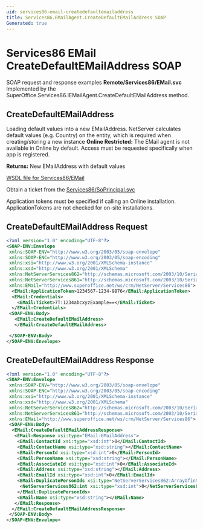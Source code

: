 ```yaml
---
uid: services86-email-createdefaultemailaddress
title: Services86.EMailAgent.CreateDefaultEMailAddress SOAP
Generated: true
---
```


# Services86 EMail CreateDefaultEMailAddress SOAP

SOAP request and response examples **Remote/Services86/EMail.svc**
Implemented by the <see cref="M:SuperOffice.Services86.IEMailAgent.CreateDefaultEMailAddress">SuperOffice.Services86.IEMailAgent.CreateDefaultEMailAddress</see> method.

## CreateDefaultEMailAddress

Loading default values into a new EMailAddress.
NetServer calculates default values (e.g. Country) on the entity, which is required when creating/storing a new instance
<para /><b>Online Restricted:</b> The EMail agent is not available in Online by default. Access must be requested specifically when app is registered.


**Returns:** New EMailAddress with default values


[WSDL file for Services86/EMail](../Services86-EMail.md)

Obtain a ticket from the [Services86/SoPrincipal.svc](../SoPrincipal/SoPrincipal.md)

Application tokens must be specified if calling an Online installation. ApplicationTokens are not checked for on-site installations.

## CreateDefaultEMailAddress Request

```xml
<?xml version="1.0" encoding="UTF-8"?>
<SOAP-ENV:Envelope
 xmlns:SOAP-ENV="http://www.w3.org/2003/05/soap-envelope"
 xmlns:SOAP-ENC="http://www.w3.org/2003/05/soap-encoding"
 xmlns:xsi="http://www.w3.org/2001/XMLSchema-instance"
 xmlns:xsd="http://www.w3.org/2001/XMLSchema"
 xmlns:NetServerServices862="http://schemas.microsoft.com/2003/10/Serialization/Arrays"
 xmlns:NetServerServices861="http://schemas.microsoft.com/2003/10/Serialization/"
 xmlns:EMail="http://www.superoffice.net/ws/crm/NetServer/Services86">
  <EMail:ApplicationToken>1234567-1234-9876</EMail:ApplicationToken>
  <EMail:Credentials>
    <EMail:Ticket>7T:1234abcxyzExample==</EMail:Ticket>
  </EMail:Credentials>
 <SOAP-ENV:Body>
   <EMail:CreateDefaultEMailAddress>
   </EMail:CreateDefaultEMailAddress>

 </SOAP-ENV:Body>
</SOAP-ENV:Envelope>

```


## CreateDefaultEMailAddress Response

```xml
<?xml version="1.0" encoding="UTF-8"?>
<SOAP-ENV:Envelope
 xmlns:SOAP-ENV="http://www.w3.org/2003/05/soap-envelope"
 xmlns:SOAP-ENC="http://www.w3.org/2003/05/soap-encoding"
 xmlns:xsi="http://www.w3.org/2001/XMLSchema-instance"
 xmlns:xsd="http://www.w3.org/2001/XMLSchema"
 xmlns:NetServerServices862="http://schemas.microsoft.com/2003/10/Serialization/Arrays"
 xmlns:NetServerServices861="http://schemas.microsoft.com/2003/10/Serialization/"
 xmlns:EMail="http://www.superoffice.net/ws/crm/NetServer/Services86">
 <SOAP-ENV:Body>
  <EMail:CreateDefaultEMailAddressResponse>
   <EMail:Response xsi:type="EMail:EMailAddress">
    <EMail:ContactId xsi:type="xsd:int">0</EMail:ContactId>
    <EMail:ContactName xsi:type="xsd:string"></EMail:ContactName>
    <EMail:PersonId xsi:type="xsd:int">0</EMail:PersonId>
    <EMail:PersonName xsi:type="xsd:string"></EMail:PersonName>
    <EMail:AssociateId xsi:type="xsd:int">0</EMail:AssociateId>
    <EMail:Address xsi:type="xsd:string"></EMail:Address>
    <EMail:EmailId xsi:type="xsd:int">0</EMail:EmailId>
    <EMail:DuplicatePersonIds xsi:type="NetServerServices862:ArrayOfint">
     <NetServerServices862:int xsi:type="xsd:int">0</NetServerServices862:int>
    </EMail:DuplicatePersonIds>
    <EMail:Name xsi:type="xsd:string"></EMail:Name>
   </EMail:Response>
  </EMail:CreateDefaultEMailAddressResponse>
 </SOAP-ENV:Body>
</SOAP-ENV:Envelope>

```

